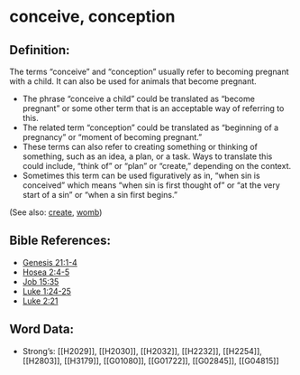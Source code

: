 # conceive, conception

## Definition:

The terms “conceive” and “conception” usually refer to becoming pregnant with a child. It can also be used for animals that become pregnant.

* The phrase “conceive a child” could be translated as “become pregnant” or some other term that is an acceptable way of referring to this.
* The related term “conception” could be translated as “beginning of a pregnancy” or “moment of becoming pregnant.”
* These terms can also refer to creating something or thinking of something, such as an idea, a plan, or a task. Ways to translate this could include, “think of” or “plan” or “create,” depending on the context.
* Sometimes this term can be used figuratively as in, “when sin is conceived” which means “when sin is first thought of” or “at the very start of a sin” or “when a sin first begins.”

(See also: [create](../other/creation.md), [womb](../other/womb.md))

## Bible References:

* [Genesis 21:1-4](rc://en/tn/help/gen/21/01)
* [Hosea 2:4-5](rc://en/tn/help/hos/02/04)
* [Job 15:35](rc://en/tn/help/job/15/35)
* [Luke 1:24-25](rc://en/tn/help/luk/01/24)
* [Luke 2:21](rc://en/tn/help/luk/02/21)

## Word Data:

* Strong’s: [[H2029]], [[H2030]], [[H2032]], [[H2232]], [[H2254]], [[H2803]], [[H3179]], [[G01080]], [[G01722]], [[G02845]], [[G04815]]
